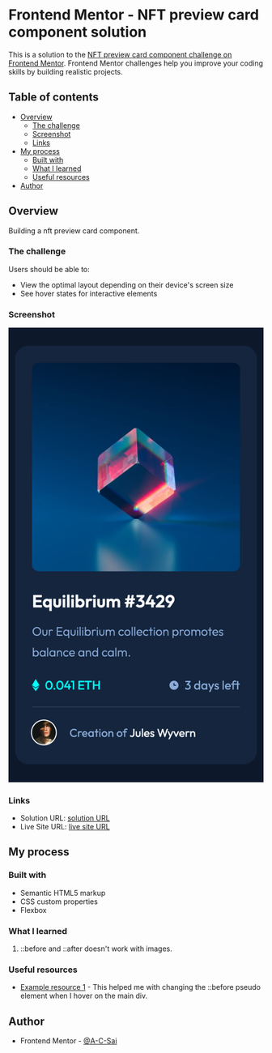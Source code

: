# Frontend Mentor - NFT preview card component solution

This is a solution to the [NFT preview card component challenge on Frontend Mentor](https://www.frontendmentor.io/challenges/nft-preview-card-component-SbdUL_w0U). Frontend Mentor challenges help you improve your coding skills by building realistic projects.

## Table of contents

- [Overview](#overview)
  - [The challenge](#the-challenge)
  - [Screenshot](#screenshot)
  - [Links](#links)
- [My process](#my-process)
  - [Built with](#built-with)
  - [What I learned](#what-i-learned)
  - [Useful resources](#useful-resources)
- [Author](#author)

## Overview

Building a nft preview card component.

### The challenge

Users should be able to:

- View the optimal layout depending on their device's screen size
- See hover states for interactive elements

### Screenshot

![Completed component](./images/Completed-nft-preview-card-component.png)

### Links

- Solution URL: [solution URL](https://github.com/A-C-Sai/nft-preview-card-component)
- Live Site URL: [live site URL](https://a-c-sai.github.io/nft-preview-card-component/)

## My process

### Built with

- Semantic HTML5 markup
- CSS custom properties
- Flexbox

### What I learned

1. ::before and ::after doesn't work with images.

### Useful resources

- [Example resource 1](https://stackoverflow.com/questions/5877910/change-before-when-hover-over-main-div) - This helped me with changing the ::before pseudo element when I hover on the main div.

## Author

- Frontend Mentor - [@A-C-Sai](https://www.frontendmentor.io/profile/A-C-Sai)
